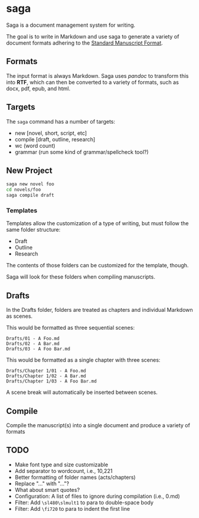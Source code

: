 # saga

Saga is a document management system for writing.

The goal is to write in Markdown and use saga to generate a variety of document formats adhering to the [Standard Manuscript Format](https://www.shunn.net/format/story.html).


## Formats

The input format is always Markdown. Saga uses _pandoc_ to transform this into **RTF**, which can then be converted to a variety of formats, such as docx, pdf, epub, and html.

## Targets

The `saga` command has a number of targets:
- new [novel, short, script, etc]
- compile [draft, outline, research]
- wc (word count)
- grammar (run some kind of grammar/spellcheck tool?)

## New Project

```bash
saga new novel foo
cd novels/foo
saga compile draft
```

### Templates

Templates allow the customization of a type of writing, but must follow the same folder structure:
- Draft
- Outline
- Research

The contents of those folders can be customized for the template, though.

Saga will look for these folders when compiling manuscripts.

## Drafts

In the Drafts folder, folders are treated as chapters and individual Markdown as scenes.

This would be formatted as three sequential scenes:

    Drafts/01 - A Foo.md
    Drafts/02 - A Bar.md
    Drafts/03 - A Foo Bar.md

This would be formatted as a single chapter with three scenes:

    Drafts/Chapter 1/01 - A Foo.md
    Drafts/Chapter 1/02 - A Bar.md
    Drafts/Chapter 1/03 - A Foo Bar.md

A scene break will automatically be inserted between scenes.

## Compile

Compile the manuscript(s) into a single document and produce a variety of formats


## TODO
- Make font type and size customizable
- Add separator to wordcount, i.e., 10,221
- Better formatting of folder names (acts/chapters)
- Replace "…" with "..."?
- What about smart quotes?
- Configuration: A list of files to ignore during compilation (i.e., 0.md)
- Filter: Add `\sl480\slmult1` to para to double-space body
- Filter: Add `\fi720` to para to indent the first line